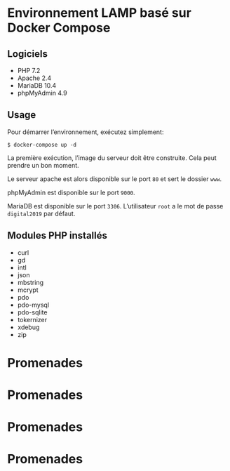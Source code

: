 # Environnement LAMP basé sur Docker Compose

## Logiciels

* PHP 7.2
* Apache 2.4
* MariaDB 10.4
* phpMyAdmin 4.9

## Usage

Pour démarrer l’environnement, exécutez simplement:

```
$ docker-compose up -d
```

La première exécution, l’image du serveur doit être construite. Cela peut prendre un bon moment.

Le serveur apache est alors disponible sur le port `80` et sert le dossier  `www`.

phpMyAdmin est disponible sur le port `9000`.

MariaDB est disponible sur le port `3306`. L’utilisateur `root` a le mot de passe `digital2019` par défaut.

## Modules PHP installés

* curl
* gd
* intl
* json
* mbstring
* mcrypt
* pdo
* pdo-mysql
* pdo-sqlite
* tokernizer
* xdebug
* zip
# Promenades
# Promenades
# Promenades
# Promenades
